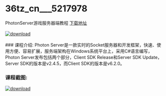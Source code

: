 # 36tz_cn___5217978
PhotonServer游戏服务器端教程
[下载地址](http://www.36tz.cn/article/5217978 "下载地址")
<br/></br>[![download](http://36tz.cn/muke_img/2021_01_1-119-300x169.png "下载地址")](http://www.36tz.cn/article/5217978 "下载地址")
<br/></br>### 课程介绍:
Photon Server是一款实时的Socket服务器和开发框架，快速、使用方便、容易扩展，服务端架构在Windows系统平台上，采用C#语言编写，Photon Server发布包括两个部分，Client SDK Release和Server SDK Update，Server SDK的版本是v2.4.5，而Client SDK的版本是v6.2.0。

### 课程截图:
[![download](http://36tz.cn/muke_img/2021_01_2-136.png "下载地址")](http://www.36tz.cn/article/5217978 "下载地址")
